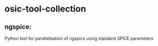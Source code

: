 # osic-tool-collection

## ngspice:
Python tool for parallelisation of ngspice using standard SPICE parameters
